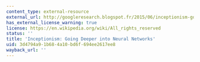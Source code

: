 ```yaml
---
content_type: external-resource
external_url: http://googleresearch.blogspot.fr/2015/06/inceptionism-going-deeper-into-neural.html
has_external_license_warning: true
license: https://en.wikipedia.org/wiki/All_rights_reserved
status: ''
title: 'Inceptionism: Going Deeper into Neural Networks'
uid: 3d4794a9-1b68-4a10-bd6f-694ee2617ee8
wayback_url: ''
---
```

